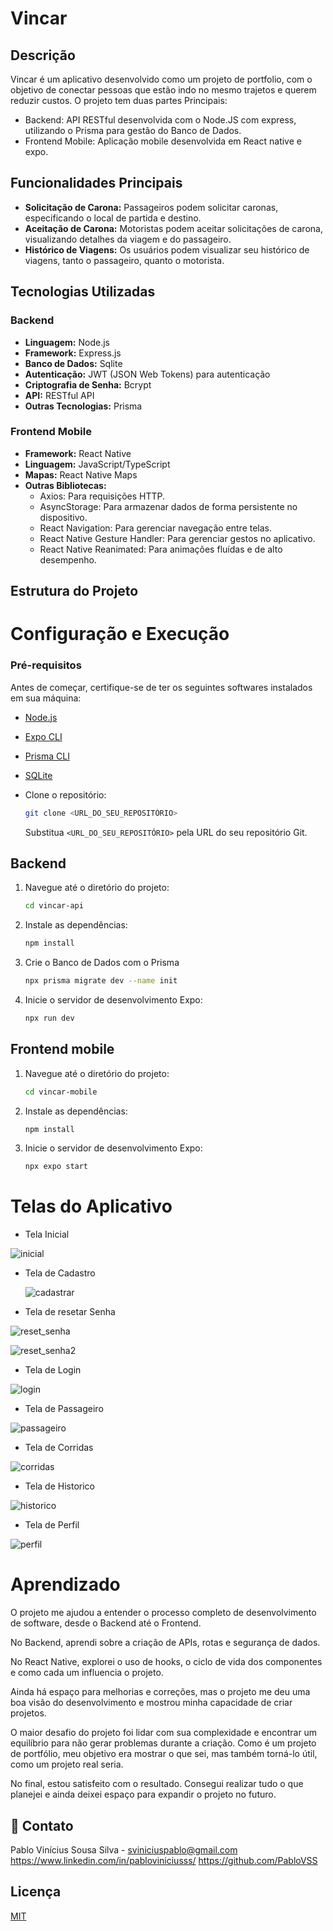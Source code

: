 # Vincar
 
## Descrição

Vincar é um aplicativo desenvolvido como um projeto de portfolio, com o objetivo de conectar pessoas que estão indo no mesmo trajetos e querem reduzir custos. O projeto tem duas partes Principais:

-   Backend: API RESTful desenvolvida com o Node.JS com express, utilizando o Prisma para gestão do Banco de Dados.
-   Frontend Mobile: Aplicação mobile desenvolvida em React native e expo.

## Funcionalidades Principais

-   **Solicitação de Carona:** Passageiros podem solicitar caronas, especificando o local de partida e destino.
-   **Aceitação de Carona:** Motoristas podem aceitar solicitações de carona, visualizando detalhes da viagem e do passageiro.
-   **Histórico de Viagens:** Os usuários podem visualizar seu histórico de viagens, tanto o passageiro, quanto o motorista.

## Tecnologias Utilizadas

### Backend

-   **Linguagem:**  Node.js
-   **Framework:** Express.js
-   **Banco de Dados:** Sqlite
-   **Autenticação:** JWT (JSON Web Tokens) para autenticação
-   **Criptografia de Senha:** Bcrypt 
-   **API:** RESTful API
-   **Outras Tecnologias:** Prisma

### Frontend Mobile

-   **Framework:** React Native
-   **Linguagem:** JavaScript/TypeScript
-   **Mapas:** React Native Maps
-   **Outras Bibliotecas:**     
    -   Axios: Para requisições HTTP.
    -   AsyncStorage: Para armazenar dados de forma persistente no dispositivo.
    -   React Navigation: Para gerenciar navegação entre telas.
    -   React Native Gesture Handler: Para gerenciar gestos no aplicativo.
    -   React Native Reanimated: Para animações fluídas e de alto desempenho.

## Estrutura do Projeto

# Configuração e Execução

### Pré-requisitos

Antes de começar, certifique-se de ter os seguintes softwares instalados em sua máquina:

- [Node.js](https://nodejs.org/) 
- [Expo CLI](https://docs.expo.dev/get-started/installation/) 
- [Prisma CLI](https://www.prisma.io/docs/getting-started) 
- [SQLite](https://www.sqlite.org/)
-  Clone o repositório:

    ```bash
    git clone <URL_DO_SEU_REPOSITÓRIO>
    ```

    Substitua `<URL_DO_SEU_REPOSITÓRIO>` pela URL do seu repositório Git.

## Backend

1.  Navegue até o diretório do projeto:

    ```bash
    cd vincar-api
    ```

2.  Instale as dependências:

    ```bash
    npm install
    ```

3. Crie o Banco de Dados com o Prisma
    ```bash
    npx prisma migrate dev --name init

    ```

4.  Inicie o servidor de desenvolvimento Expo:

    ```bash
    npx run dev 
    ```

## Frontend mobile


1.  Navegue até o diretório do projeto:

    ```bash
    cd vincar-mobile
    ```

2.  Instale as dependências:

    ```bash
    npm install
    ```

3.  Inicie o servidor de desenvolvimento Expo:

    ```bash
    npx expo start
    ```

# Telas do Aplicativo

- Tela Inicial
  
![inicial](https://github.com/user-attachments/assets/50800375-2303-4d7d-a09c-633dc2ed1140)

- Tela de Cadastro

  ![cadastrar](https://github.com/user-attachments/assets/b2fa1dc7-bf27-41d0-9a83-943041282222)

- Tela de resetar Senha

![reset_senha](https://github.com/user-attachments/assets/6177b835-86b5-455b-8629-5f7b7a2c5329)

![reset_senha2](https://github.com/user-attachments/assets/0c91ece2-6392-423e-a05e-22330bf0cfd3)

- Tela de Login

![login](https://github.com/user-attachments/assets/c780cb45-0fe1-4267-a263-45db9d2a441c)

- Tela de Passageiro

![passageiro](https://github.com/user-attachments/assets/cab8db36-f7d9-4309-854e-325c27f672f4)

- Tela de Corridas

![corridas](https://github.com/user-attachments/assets/d3b22d17-a818-4290-a0b6-de6236f5522b)

- Tela de Historico

![historico](https://github.com/user-attachments/assets/d604e355-1adc-4631-afe1-81991b9fc24a)

- Tela de Perfil

![perfil](https://github.com/user-attachments/assets/44f55c39-09e8-4530-9bf8-f9041f9de425)


# Aprendizado

O projeto me ajudou a entender o processo completo de desenvolvimento de software, desde o Backend até o Frontend.

No Backend, aprendi sobre a criação de APIs, rotas e segurança de dados.

No React Native, explorei o uso de hooks, o ciclo de vida dos componentes e como cada um influencia o projeto.

Ainda há espaço para melhorias e correções, mas o projeto me deu uma boa visão do desenvolvimento e mostrou minha capacidade de criar projetos.

O maior desafio do projeto foi lidar com sua complexidade e encontrar um equilíbrio para não gerar problemas durante a criação. Como é um projeto de portfólio, meu objetivo era mostrar o que sei, mas também torná-lo útil, como um projeto real seria.

No final, estou satisfeito com o resultado. Consegui realizar tudo o que planejei e ainda deixei espaço para expandir o projeto no futuro.


## 🚀 Contato

Pablo Vinícius Sousa Silva - sviniciuspablo@gmail.com
https://www.linkedin.com/in/pabloviniciusss/
https://github.com/PabloVSS

## Licença

[MIT](https://choosealicense.com/licenses/mit/)

